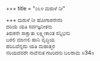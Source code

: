 +++
title = "೦೩೪ ಮರುಳೆ ನೀ"

+++
ಮರುಳೆ ನೀ ಹೋಗಾರನೇನೆಂ  
ದರಿಯೆ ಯತಿ ಸರ್ವಜ್ಞನೀತನು  
ತಿರುಕನೇ ಸಾಕ್ಷಾತು ಲಕ್ಷ್ಮೀಕಾಂತ ಸನ್ನಿಭನು   
ಬರಲಿ ಮಾಣಲಿ ಹಾನಿ ವೃದ್ಧಿಯ  
ಹರಿಬವೆನ್ನದು ಯತಿ ಮಹಾತ್ಮರ  
ನರಿಯದವರೇ ನಾವೆನುತ ಗಜರಿದನು ಬಲರಾಮ     ॥34॥
